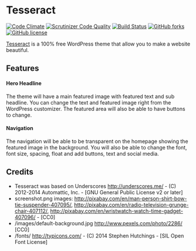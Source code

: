 # Tesseract

[![Code Climate](https://codeclimate.com/github/seb86/Tesseract-Theme/badges/gpa.svg)](https://codeclimate.com/github/seb86/Tesseract-Theme) [![Scrutinizer Code Quality](https://scrutinizer-ci.com/g/seb86/Tesseract-Theme/badges/quality-score.png?b=master)](https://scrutinizer-ci.com/g/seb86/Tesseract-Theme/?branch=master) [![Build Status](https://scrutinizer-ci.com/g/seb86/Tesseract-Theme/badges/build.png?b=master)](https://scrutinizer-ci.com/g/seb86/Tesseract-Theme/build-status/master) [![GitHub forks](https://img.shields.io/github/forks/seb86/Tesseract-Theme.svg?style=flat)](https://github.com/seb86/Tesseract-Theme/network) [![GitHub license](https://img.shields.io/badge/license-GPLv2-blue.svg?style=flat)](https://raw.githubusercontent.com/seb86/Tesseract-Theme/master/license.txt)

[Tesseract](http://tesseracttheme.com) is a 100% free WordPress theme that allow you to make a website beautiful.

## Features

#### Hero Headline

The theme will have a main featured image with featured text and sub headline.  You can change the text and featured image right from the WordPress customizer. The featured area will also be able to have buttons to change.  

#### Navigation

The navigation will be able to be transparent on the homepage showing the featured image in the background.  You will also be able to change the font, font size, spacing, float and add buttons, text and social media.

## Credits

* Tesseract was based on Underscores http://underscores.me/ - (C) 2012-2014 Automattic, Inc. - [GNU General Public License v2 or later]
* screenshot.png images: http://pixabay.com/en/man-person-shirt-bow-tie-suspender-407095/, http://pixabay.com/en/radio-television-grunge-chair-407112/, http://pixabay.com/en/wristwatch-watch-time-gadget-407096/ - [CC0]
* /images/default-background.jpg http://www.pexels.com/photo/2286/ [CC0]
* /fonts/ http://typicons.com/ - (C) 2014 Stephen Hutchings - [SIL Open Font License]
